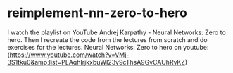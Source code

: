 # reimplement-nn-zero-to-hero
I watch the playlist on YouTube Andrej Karpathy - Neural Networks: Zero to hero. Then I recreate the code from the lectures from scratch and do exercises for the lectures. Neural Networks: Zero to hero on youtube: (https://www.youtube.com/watch?v=VMj-3S1tku0&amp;list=PLAqhIrjkxbuWI23v9cThsA9GvCAUhRvKZ)
